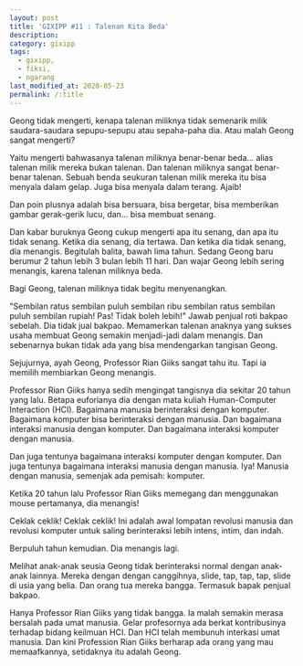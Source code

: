 ```yaml
---
layout: post
title: 'GIXIPP #11 : Talenan Kita Beda'
description:
category: gixipp
tags:
  - gixipp,
  - fiksi,
  - ngarang
last_modified_at: 2020-05-23
permalink: /:title
---
```



Geong tidak mengerti, kenapa talenan miliknya tidak semenarik milik saudara-saudara sepupu-sepupu atau sepaha-paha dia. Atau malah Geong sangat mengerti?


Yaitu mengerti bahwasanya talenan miliknya benar-benar beda... alias talenan milik mereka bukan talenan. Dan talenan miliknya sangat benar-benar talenan. Sebuah benda seukuran talenan milik mereka itu bisa menyala dalam gelap. Juga bisa menyala dalam terang. Ajaib!


Dan poin plusnya adalah bisa bersuara, bisa bergetar, bisa memberikan gambar gerak-gerik lucu, dan... bisa membuat senang.


Dan kabar buruknya Geong cukup mengerti apa itu senang, dan apa itu tidak senang. Ketika dia senang, dia tertawa. Dan ketika dia tidak senang, dia menangis. Begitulah balita, bawah lima tahun. Sedang Geong baru berumur 2 tahun lebih 3 bulan lebih 11 hari. Dan wajar Geong lebih sering menangis, karena talenan miliknya beda.


Bagi Geong, talenan miliknya tidak begitu menyenangkan.


"Sembilan ratus sembilan puluh sembilan ribu sembilan ratus sembilan puluh sembilan rupiah! Pas! Tidak boleh lebih!" Jawab penjual roti bakpao sebelah. Dia tidak jual bakpao. Memamerkan talenan anaknya yang sukses usaha membuat Geong semakin menjadi-jadi dalam menangis. Dan sebenarnya bukan tidak ada yang bisa mendengarkan tangisan Geong.


Sejujurnya, ayah Geong, Professor Rian Giiks sangat tahu itu. Tapi ia memilih membiarkan Geong menangis.


Professor Rian Giiks hanya sedih mengingat tangisnya dia sekitar 20 tahun yang lalu. Betapa euforianya dia dengan mata kuliah Human-Computer Interaction (HCI). Bagaimana manusia berinteraksi dengan komputer. Bagaimana komputer bisa berinteraksi dengan manusia. Dan bagaimana interaksi manusia dengan komputer. Dan bagaimana interaksi komputer dengan manusia.


Dan juga tentunya bagaimana interaksi komputer dengan komputer. Dan juga tentunya bagaimana interaksi manusia dengan manusia. Iya! Manusia dengan manusia, semenjak ada pemisah: komputer.


Ketika 20 tahun lalu Professor Rian Giiks memegang dan menggunakan mouse pertamanya, dia menangis!


Ceklak ceklik! Ceklak ceklik! Ini adalah awal lompatan revolusi manusia dan revolusi komputer untuk saling berinteraksi lebih intens, intim, dan indah.


Berpuluh tahun kemudian. Dia menangis lagi.


Melihat anak-anak seusia Geong tidak berinteraksi normal dengan anak-anak lainnya. Mereka dengan dengan canggihnya, slide, tap, tap, tap, slide di usia yang belia. Dan orang tua mereka bangga. Termasuk bapak penjual bakpao.


Hanya Professor Rian Giiks yang tidak bangga. Ia malah semakin merasa bersalah pada umat manusia. Gelar profesornya ada berkat kontribusinya terhadap bidang keilmuan HCI. Dan HCI telah membunuh interkasi umat manusia. Dan kini Profession Rian Giiks berharap ada orang yang mau memaafkannya, setidaknya itu adalah Geong.
